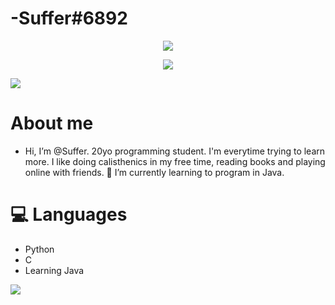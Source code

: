 # -Suffer#6892
<p align="center">
<img src="https://i.imgur.com/1PMkPqx.jpg"/>
</p>

<p align="center">
<a href="https://dsc.bio/357272892771270656">
  <img src="https://lanyard.cnrad.dev/api/357272892771270656?theme=light&bg=FFFFFF&animated=true&hideDiscrim=true&borderRadius=30px&idleMessage=Probably%20doing%20something%20else..." />
</p>
<img src="https://m.media-amazon.com/images/I/91Ljl30h9BL._SL1500_.jpg"/>

</a>

# About me

- Hi, I’m @Suffer. 20yo programming student. I'm everytime trying to learn more. I like doing calisthenics in my free time, reading books and playing online with friends.
 🌱 I’m currently learning to program in Java.

# 💻 Languages

- Python
- C
- Learning Java
                 

<img src="https://i.pinimg.com/originals/70/fc/0a/70fc0ad10b9adb5e86495060f053f6f1.gif"/>

          
